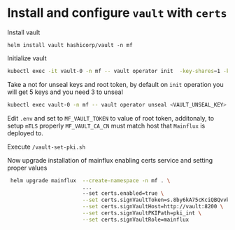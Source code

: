 # Install and configure `vault` with `certs`

Install vault

```
helm install vault hashicorp/vault -n mf
```

Initialize vault
```bash
kubectl exec -it vault-0 -n mf -- vault operator init  -key-shares=1 -key-threshold=1
```

Take a not for unseal keys and root token, by default on `init` operation you will get 5 keys and you need 3 to unseal
```bash
kubectl exec vault-0 -n mf -- vault operator unseal <VAULT_UNSEAL_KEY>
```

Edit `.env` and set to `MF_VAULT_TOKEN` to value of root token, additonaly, to setup `mTLS` properly `MF_VAULT_CA_CN` must match host that `Mainflux` is deployed to. 

Execute `/vault-set-pki.sh`

Now upgrade installation of mainflux enabling certs service and setting proper values
```bash
 helm upgrade mainflux  --create-namespace -n mf . \
                        ...
                        --set certs.enabled=true \
                        --set certs.signVaultToken=s.8by6kA75cKciQBQvvkCu21m \
                        --set certs.signVaultHost=http://vault:8200 \
                        --set certs.signVaultPKIPath=pki_int \
                        --set certs.signVaultRole=mainflux
```
